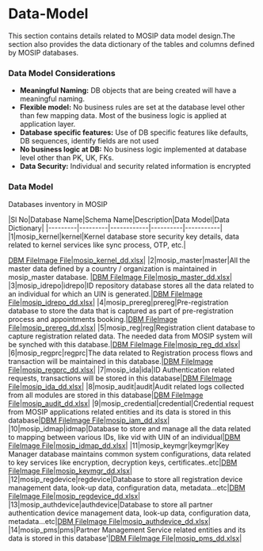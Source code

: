 # Data-Model

This section contains details related to MOSIP data model design.The section also provides the data dictionary of the tables and columns defined by MOSIP databases.

### Data Model Considerations

* **Meaningful Naming:** DB objects that are being created will have a meaningful naming.
* **Flexible model:** No business rules are set at the database level other than few mapping data. Most of the business logic is applied at application layer.
* **Database specific features:** Use of DB specific features like defaults, DB sequences, identify fields are not used
* **No business logic at DB:** No business logic implemented at database level other than PK, UK, FKs.
* **Data Security:** Individual and security related information is encrypted

### Data Model

Databases inventory in MOSIP

|Sl No|Database Name|Schema Name|Description|Data Model|Data Dictionary| |---------|---------|------------|----------|-----------| |1|mosip\_kernel|kernel|Kernel database store security key details, data related to kernel services like sync process, OTP, etc.|

[DBM File](https://github.com/mosip/commons/tree/master/design/data\_model/\_sources/mosip\_kernel.dbm)[Image File](https://github.com/mosip/commons/tree/master/design/data\_model/\_images/mosip\_kernel.png)|[mosip\_kernel\_dd.xlsx](https://github.com/mosip/commons/tree/master/design/data\_model/mosip\_kernel\_dd.xlsx)| |2|mosip\_master|master|All the master data defined by a country / organization is maintained in mosip\_master database. |[DBM File](https://github.com/mosip/commons/tree/master/design/data\_model/\_sources/mosip\_master.dbm)[Image File](https://github.com/mosip/commons/tree/master/design/data\_model/\_images/mosip\_master.png)|[mosip\_master\_dd.xlsx](https://github.com/mosip/commons/tree/master/design/data\_model/mosip\_master\_dd.xlsx)| |3|mosip\_idrepo|idrepo|ID repository database stores all the data related to an individual for which an UIN is generated.|[DBM File](https://github.com/mosip/id-repository/tree/master/design/data\_model/\_sources/mosip\_idrepo.dbm)[Image File](https://github.com/mosip/id-repository/tree/master/design/data\_model/\_images/mosip\_idrepo.png)|[mosip\_idrepo\_dd.xlsx](https://github.com/mosip/id-repository/tree/master/design/data\_model/mosip\_idrepo\_dd.xlsx)| |4|mosip\_prereg|prereg|Pre-registration database to store the data that is captured as part of pre-registration process and appointments booking.|[DBM File](https://github.com/mosip/pre-registration/tree/master/design/data\_model/\_sources/mosip\_prereg.dbm)[Image File](https://github.com/mosip/pre-registration/tree/master/design/data\_model/\_images/mosip\_prereg.png)|[mosip\_prereg\_dd.xlsx](https://github.com/mosip/pre-registration/tree/master/design/data\_model/mosip\_prereg\_dd.xlsx)| |5|mosip\_reg|reg|Registration client database to capture registration related data. The needed data from MOSIP system will be synched with this database.|[DBM File](https://github.com/mosip/registration/tree/master/design/data\_model/\_sources/mosip\_reg.dbm)[Image File](https://github.com/mosip/registration/tree/master/design/data\_model/\_images/mosip\_reg.png)|[mosip\_reg\_dd.xlsx](https://github.com/mosip/registration/tree/master/design/data\_model/mosip\_reg\_dd.xlsx)| |6|mosip\_regprc|regprc|The data related to Registration process flows and transaction will be maintained in this database.|[DBM File](https://github.com/mosip/registration/tree/master/design/data\_model/\_sources/mosip\_regprc.dbm)[Image File](https://github.com/mosip/registration/tree/master/design/data\_model/\_images/mosip\_regprc.png)|[mosip\_regprc\_dd.xlsx](https://github.com/mosip/registration/tree/master/design/data\_model/mosip\_regprc\_dd.xlsx)| |7|mosip\_ida|ida|ID Authentication related requests, transactions will be stored in this database|[DBM File](https://github.com/mosip/id-authentication/tree/master/design/data\_model/\_sources/mosip\_ida.dbm)[Image File](https://github.com/mosip/id-authentication/tree/master/design/data\_model/\_images/mosip\_ida.png)|[mosip\_ida\_dd.xlsx](https://github.com/mosip/id-authentication/tree/master/design/data\_model/mosip\_ida\_dd.xlsx)| |8|mosip\_audit|audit|Audit related logs collected from all modules are stored in this database|[DBM File](https://github.com/mosip/commons/tree/master/design/data\_model/\_sources/mosip\_audit.dbm)[Image File](https://github.com/mosip/commons/tree/master/design/data\_model/\_images/mosip\_audit.png)|[mosip\_audit\_dd.xlsx](https://github.com/mosip/commons/tree/master/design/data\_model/mosip\_audit\_dd.xlsx)| |9|mosip\_credential|credential|Credential request from MOSIP applications related entities and its data is stored in this database|[DBM File](https://github.com/mosip/id-repository/tree/master/design/data\_model/\_sources/mosip\_credential.dbm)[Image File](https://github.com/mosip/id-repository/tree/master/design/data\_model/\_images/mosip\_credential.png)|[mosip\_iam\_dd.xlsx](https://github.com/mosip/id-repository/tree/master/design/data\_model/mosip\_credential\_dd.xlsx)| |10|mosip\_idmap|idmap|Database to store and manage all the data related to mapping between various IDs, like vid with UIN of an individual|[DBM File](https://github.com/mosip/id-repository/tree/master/design/data\_model/\_sources/mosip\_idmap.dbm)[Image File](https://github.com/mosip/id-repository/tree/master/design/data\_model/\_images/mosip\_idmap.png)|[mosip\_idmap\_dd.xlsx](https://github.com/mosip/id-repository/tree/master/design/data\_model/mosip\_idmap\_dd.xlsx)| |11|mosip\_keymgr|keymgr|Key Manager database maintains common system configurations, data related to key services like encryption, decryption keys, certificates..etc|[DBM File](https://github.com/mosip/commons/tree/master/design/data\_model/\_sources/mosip\_keymgr.dbm)[Image File](https://github.com/mosip/commons/tree/master/design/data\_model/\_images/mosip\_keymgr.png)|[mosip\_keymgr\_dd.xlsx](https://github.com/mosip/commons/tree/master/design/data\_model/mosip\_keymgr\_dd.xlsx)| |12|mosip\_regdevice|regdevice|Database to store all registration device management data, look-up data, configuration data, metadata...etc|[DBM File](https://github.com/mosip/commons/tree/master/design/data\_model/\_sources/mosip\_regdevice.dbm)[Image File](https://github.com/mosip/commons/tree/master/design/data\_model/\_images/mosip\_regdevice.png)|[mosip\_regdevice\_dd.xlsx](https://github.com/mosip/commons/tree/master/design/data\_model/mosip\_regdevice\_dd.xlsx)| |13|mosip\_authdevice|authdevice|Database to store all partner authentication device management data, look-up data, configuration data, metadata...etc|[DBM File](https://github.com/mosip/commons/tree/master/design/data\_model/\_sources/mosip\_authdevice.dbm)[Image File](https://github.com/mosip/commons/tree/master/design/data\_model/\_images/mosip\_authdevice.png)|[mosip\_authdevice\_dd.xlsx](https://github.com/mosip/commons/tree/master/design/data\_model/mosip\_authdevice\_dd.xlsx)| |14|mosip\_pms|pms|Partner Management Service related entities and its data is stored in this database'|[DBM File](https://github.com/mosip/partner-management-services/tree/master/design/data\_model/\_sources/mosip\_pms.dbm)[Image File](https://github.com/mosip/partner-management-services/tree/master/design/data\_model/\_images/mosip\_pms.png)|[mosip\_pms\_dd.xlsx](https://github.com/mosip/partner-management-services/tree/master/design/data\_model/mosip\_pms\_dd.xlsx)|
